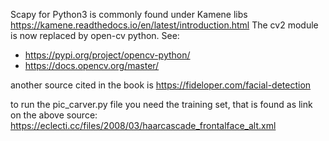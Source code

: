 Scapy for Python3 is commonly found under Kamene libs https://kamene.readthedocs.io/en/latest/introduction.html
The cv2 module is now replaced by open-cv python. See: <br>
- https://pypi.org/project/opencv-python/
- https://docs.opencv.org/master/

another source cited in the book is https://fideloper.com/facial-detection 

to run the pic_carver.py file you need the training set, that is found as link on the above source: https://eclecti.cc/files/2008/03/haarcascade_frontalface_alt.xml

